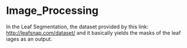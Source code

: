# Image_Processing
In the Leaf Segmentation, the dataset provided by this link: http://leafsnap.com/dataset/ and it basically yields the masks of the leaf iages as an output.
